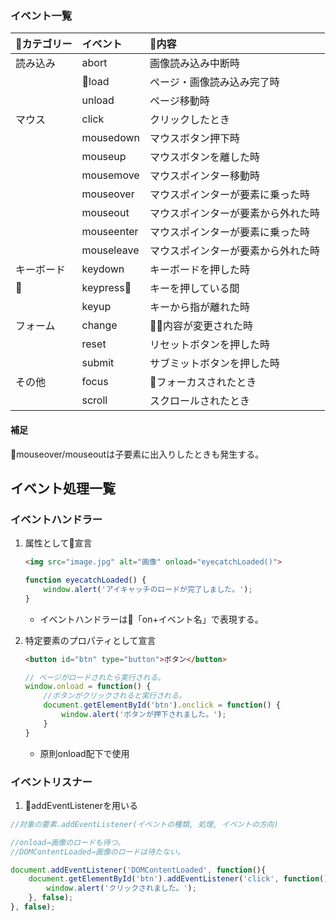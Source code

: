 <!-- title=イベントについて -->

### イベント一覧
|カテゴリー|イベント|内容|
|:---|:---|:---|
|読み込み|abort|画像読み込み中断時|
||load|ページ・画像読み込み完了時|
||unload|ページ移動時|
|マウス|click|クリックしたとき|
||mousedown|マウスボタン押下時|
||mouseup|マウスボタンを離した時|
||mousemove|マウスポインター移動時|
||mouseover|マウスポインターが要素に乗った時|
||mouseout|マウスポインターが要素から外れた時|
||mouseenter|マウスポインターが要素に乗った時|
||mouseleave|マウスポインターが要素から外れた時|
|キーボード|keydown|キーボードを押した時|
|keypress|キーを押している間||
||keyup|キーから指が離れた時|
|フォーム|change|内容が変更された時|
||reset|リセットボタンを押した時|
||submit|サブミットボタンを押した時|
|その他|focus|フォーカスされたとき|
||scroll|スクロールされたとき|

#### 補足
mouseover/mouseoutは子要素に出入りしたときも発生する。

<div style="page-break-before:always"></div>

## イベント処理一覧

### イベントハンドラー
1. 属性として宣言

    ```html
    <img src="image.jpg" alt="画像" onload="eyecatchLoaded()">
    ```

    ```js
    function eyecatchLoaded() {
        window.alert('アイキャッチのロードが完了しました。');
    }
    ```
    - イベントハンドラーは「on+イベント名」で表現する。


1. 特定要素のプロパティとして宣言

    ```html
    <button id="btn" type="button">ボタン</button>
    ```

    ```js
    // ページがロードされたら実行される。
    window.onload = function() {
        //ボタンがクリックされると実行される。
        document.getElementById('btn').onclick = function() {
            window.alert('ボタンが押下されました。');
        }
    }
    ```
    - 原則onload配下で使用


### イベントリスナー

1. addEventListenerを用いる

```js
//対象の要素.addEventListener(イベントの種類, 処理, イベントの方向)

//onload→画像のロードも待つ。
//DOMContentLoaded→画像のロードは待たない。

document.addEventListener('DOMContentLoaded', function(){
    document.getElementById('btn').addEventListener('click', function(){
        window.alert('クリックされました。');
    }, false);
}, false);
```

